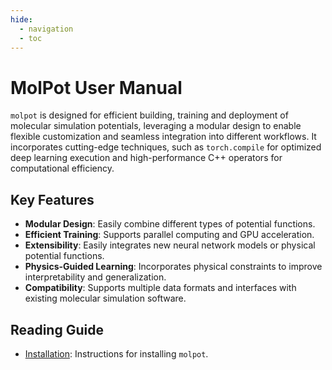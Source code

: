 ```yaml
---
hide:
  - navigation
  - toc
---
```


# MolPot User Manual

`molpot` is designed for efficient building, training and deployment of molecular simulation potentials, leveraging a modular design to enable flexible customization and seamless integration into different workflows. It incorporates cutting-edge techniques, such as `torch.compile` for optimized deep learning execution and high-performance C++ operators for computational efficiency. 


## Key Features
- **Modular Design**: Easily combine different types of potential functions.
- **Efficient Training**: Supports parallel computing and GPU acceleration.
- **Extensibility**: Easily integrates new neural network models or physical potential functions.
- **Physics-Guided Learning**: Incorporates physical constraints to improve interpretability and generalization.
- **Compatibility**: Supports multiple data formats and interfaces with existing molecular simulation software.

## Reading Guide
- [Installation](./start/index.md): Instructions for installing `molpot`.
